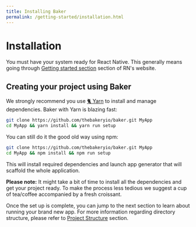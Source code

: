 ```yaml
---
title: Installing Baker
permalink: /getting-started/installation.html
---
```

# Installation 

You must have your system ready for React Native. This generally means going through [Getting started section](https://facebook.github.io/react-native/docs/getting-started.html#content) section of RN's website.

## Creating your project using Baker

We strongly recommend you use [🐈 Yarn](https://yarnpkg.com/) to install and manage dependencies. Baker with Yarn is blazing fast:

```bash
git clone https://github.com/thebakeryio/baker.git MyApp
cd MyApp && yarn install && yarn run setup  
```
You can still do it the good old way using npm:

```bash
git clone https://github.com/thebakeryio/baker.git MyApp
cd MyApp && npm install && npm run setup  
```

This will install required dependencies and launch app generator that will scaffold the whole application.

**Please note:** It might take a bit of time to install all the dependencies and get your project ready. To make the process less tedious we suggest a cup of tea/coffee accompanied by a fresh croissant.

Once the set up is complete, you can jump to the next section to learn about running your brand new app. For more information regarding directory structure, please refer to [Project Structure](/project-structure.html "Project structure") section.
